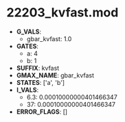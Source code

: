 # 22203_kvfast.mod

- **G_VALS**:
  - gbar_kvfast: 1.0
- **GATES**:
  - a: 4
  - b: 1
- **SUFFIX**: kvfast
- **GMAX_NAME**: gbar_kvfast
- **STATES**: ['a', 'b']
- **I_VALS**:
  - 6.3: 0.00010000000401466347
  - 37: 0.00010000000401466347
- **ERROR_FLAGS**: []
